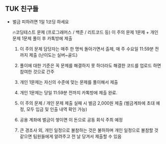 ## TUK 친구들
 - 벌금 피하려면 1일 1코딩 하세요

    🔥코딩테스트 문제 (프로그래머스 / 백준 / 리트코드 등) 이 주의 문제 1문제 + 개인 문제 1문제 풀이 후 카톡방에 제출

    1. 이 주의 문제 담당자는 매주 한 명씩 돌아가면서 출제, 매 주 수요일 11:59분 전까지 제출 (난이도는 실버~골드)

    2. 풀이에 대한 기준은 꼭 문제를 해결하지 못 하더라도 해결한 코드를 업로드 하면 참여한 것으로 간주

    3. 개인 1문제는 자신의 수준에 맞는 문제를 풀이해서 제출

    4. 개인 1문제는 당일 11:59분 전까지 카톡방에 제출 완료.

    5. 이 주의 문제 / 개인 문제 제출 실패 시 벌금 2,000원 제출 (벌금계좌에 초대 예정, 모두 입금 및 인출 내역 확인 가능)

    6. 공용 계좌에 벌금이 쌓이면 이 돈으로 공동 회식 주최 예정

    7. 큰 경조사 외, 개인 일정으로 불참하는 것은 불허하며 개인 일정으로 불참할 것 같으면 팀원들에게 알려주고 전 날 당겨서 제출할 수 있음